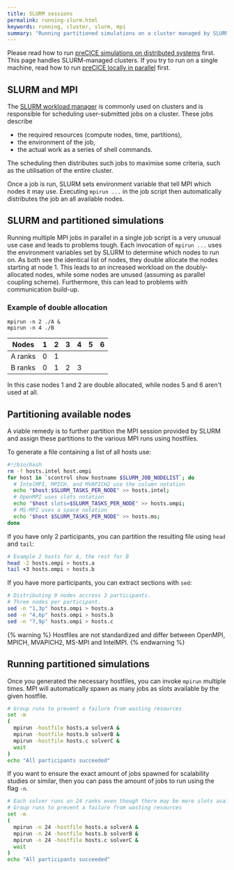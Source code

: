 ```yaml
---
title: SLURM sessions
permalink: running-slurm.html
keywords: running, cluster, slurm, mpi
summary: "Running partitioned simulations on a cluster managed by SLURM requires special treatment of the provided MPI machines."
---
```


Please read how to run [preCICE simulations on distributed systems](running-distributed.html) first.
This page handles SLURM-managed clusters.
If you try to run on a single machine, read how to run [preCICE locally in parallel](running-simple.html) first.

## SLURM and MPI

The [SLURM workload manager](https://slurm.schedmd.com/) is commonly used on clusters and is responsible for scheduling user-submitted jobs on a cluster.
These jobs describe

* the required resources (compute nodes, time, partitions),
* the environment of the job,
* the actual work as a series of shell commands.

The scheduling then distributes such jobs to maximise some criteria, such as the utilisation of the entire cluster.

Once a job is run, SLURM sets environment variable that tell MPI which nodes it may use.
Executing `mpirun ...` in the job script then automatically distributes the job an all available nodes.

## SLURM and partitioned simulations

Running multiple MPI jobs in parallel in a single job script is a very unusual use case and leads to problems tough.
Each invocation of `mpirun ...` uses the environment variables set by SLURM to determine which nodes to run on.
As both see the identical list of nodes, they double allocate the nodes starting at node 1.
This leads to an increased workload on the doubly-allocated nodes, while some nodes are unused (assuming as parallel coupling scheme).
Furthermore, this can lead to problems with communication build-up.

### Example of double allocation

```console
mpirun -n 2 ./A &
mpirun -n 4 ./B
```

| Nodes   | 1   | 2   | 3   | 4   | 5   | 6 |
| ---     | --- | --- | --- | --- | --- | --- |
| A ranks | 0   | 1   |     |     |     |   |
| B ranks | 0   | 1   | 2   | 3   |     |   |

In this case nodes 1 and 2 are double allocated, while nodes 5 and 6 aren't used at all.

## Partitioning available nodes

A viable remedy is to further partition the MPI session provided by SLURM and assign these partitions to the various MPI runs using hostfiles.

To generate a file containing a list of all hosts use:

```bash
#!/bin/bash
rm -f hosts.intel host.ompi
for host in `scontrol show hostname $SLURM_JOB_NODELIST`; do
  # IntelMPI, MPICH, and MVAPICH2 use the column notation
  echo "$host:$SLURM_TASKS_PER_NODE" >> hosts.intel;
  # OpenMPI uses slots notation
  echo "$host slots=$SLURM_TASKS_PER_NODE" >> hosts.ompi;
  # MS-MPI uses a space notation
  echo "$host $SLURM_TASKS_PER_NODE" >> hosts.ms;
done
```

If you have only 2 participants, you can partition the resulting file using `head` and `tail`:

```bash
# Example 2 hosts for A, the rest for B
head -2 hosts.ompi > hosts.a
tail +3 hosts.ompi > hosts.b
```

If you have more participants, you can extract sections with `sed`:

```bash
# Distributing 9 nodes accross 3 participants.
# Three nodes per participant.
sed -n "1,3p" hosts.ompi > hosts.a 
sed -n "4,6p" hosts.ompi > hosts.b
sed -n "7,9p" hosts.ompi > hosts.c 
```

{% warning %}
Hostfiles are not standardized and differ between OpenMPI, MPICH, MVAPICH2, MS-MPI and IntelMPI.
{% endwarning %}

## Running partitioned simulations

Once you generated the necessary hostfiles, you can invoke `mpirun` multiple times.
MPI will automatically spawn as many jobs as slots available by the given hostfile.

```bash
# Group runs to prevent a failure from wasting resources
set -m
(
  mpirun -hostfile hosts.a solverA &
  mpirun -hostfile hosts.b solverB &
  mpirun -hostfile hosts.c solverC &
  wait
)
echo "All participants succeeded"
```

If you want to ensure the exact amount of jobs spawned for scalability studies or similar, then you can pass the amount of jobs to run using the flag `-n`.

```bash
# Each solver runs on 24 ranks even though there may be more slots available
# Group runs to prevent a failure from wasting resources
set -m
(
  mpirun -n 24 -hostfile hosts.a solverA &
  mpirun -n 24 -hostfile hosts.b solverB &
  mpirun -n 24 -hostfile hosts.c solverC &
  wait
)
echo "All participants succeeded"
```
